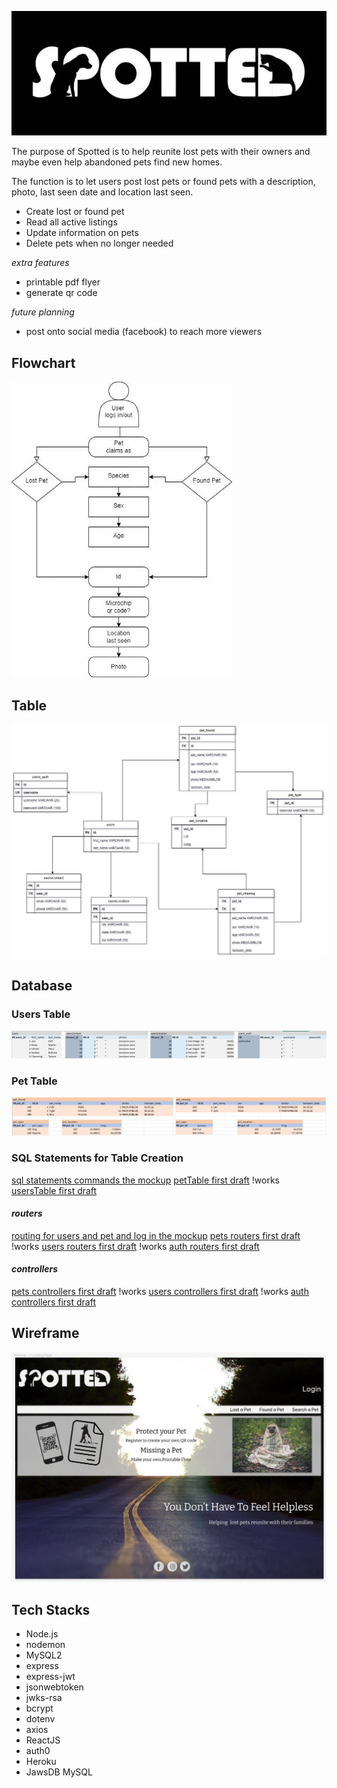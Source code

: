 ![Logo](/READMEdocs/readMeLogo.jpg)

The purpose of Spotted is to help reunite lost pets with their owners and maybe even help abandoned pets find new homes.

The function is to let users post lost pets or found pets with a description, photo, last seen date and location last seen.

- Create lost or found pet
- Read all active listings
- Update information on pets 
- Delete pets when no longer needed

*extra features*
- printable pdf flyer
- generate qr code 

*future planning*
- post onto social media (facebook) to reach more viewers

## Flowchart
![Flowchart](/READMEdocs/flowchart.jpg)

## Table
![Table](/READMEdocs/table.jpg)

## Database
### Users Table
![users_table](/READMEdocs/users_table.jpg)

### Pet Table
![pet_table](/READMEdocs/pet_table.jpg)

### SQL Statements for Table Creation
[sql statements commands the mockup](/READMEdocs/sql_statements.txt)
[petTable first draft](/sql/petTable.sql)
!works [usersTable first draft](/sql/usersTable.sql)

#### *routers*
[routing for users and pet and log in the mockup](/READMEdocs/routers.txt)
[pets routers first draft](/routers/pets.js)
!works [users routers first draft](/routers/users.js)
!works [auth routers first draft](/routers/auth.js)

#### *controllers*
[pets controllers first draft](/controllers/pets.js)
!works [users controllers first draft](/controllers/users.js)
!works [auth controllers first draft](/controllers/auth.js)

## Wireframe
![landing page mockup](/READMEdocs/landingPage.jpg)

## **Tech Stacks**
- Node.js
- nodemon
- MySQL2
- express
- express-jwt
- jsonwebtoken
- jwks-rsa
- bcrypt
- dotenv
- axios
- ReactJS
- auth0
- Heroku
- JawsDB MySQL


